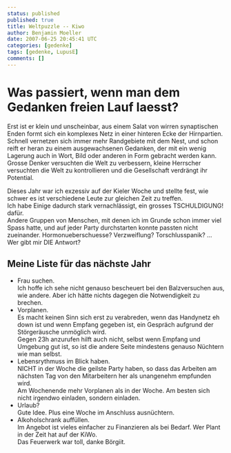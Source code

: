 ```yaml
---
status: published
published: true
title: Weltpuzzle -- Kiwo
author: Benjamin Moeller
date: 2007-06-25 20:45:41 UTC
categories: [gedenke]
tags: [gedenke, LupusE]
comments: []
---
```


# Was passiert, wenn man dem Gedanken freien Lauf laesst?
Erst ist er klein und unscheinbar, aus einem Salat von wirren synaptischen Enden formt sich ein komplexes Netz in einer hinteren Ecke der Hirnpartien. Schnell vernetzen sich immer mehr Randgebiete mit dem Nest, und schon reift er heran zu einem ausgewachsenen Gedanken, der mit ein wenig Lagerung auch in Wort, Bild oder anderen in Form gebracht werden kann.  
Grosse Denker versuchten die Welt zu verbessern, kleine Herrscher versuchten die Welt zu kontrollieren und die Gesellschaft verdrängt ihr Potential.  

Dieses Jahr war ich exzessiv auf der Kieler Woche und stellte fest, wie schwer es ist verschiedene Leute zur gleichen Zeit zu treffen.  
Ich habe Einige dadurch stark vernachlässigt, ein grosses TSCHULDIGUNG! dafür.  
Andere Gruppen von Menschen, mit denen ich im Grunde schon immer viel Spass hatte, und auf jeder Party durchstarten konnte passten nicht zueinander. Hormonueberschuesse? Verzweiflung? Torschlusspanik? ... Wer gibt mir DIE Antwort?  

## Meine Liste für das nächste Jahr  

* Frau suchen.  
Ich hoffe ich sehe nicht genauso bescheuert bei den Balzversuchen aus, wie andere. Aber ich hätte nichts dagegen die Notwendigkeit zu brechen.  
* Vorplanen.  
Es macht keinen Sinn sich erst zu verabreden, wenn das Handynetz eh down ist und wenn Empfang gegeben ist, ein Gespräch aufgrund der Störgeräusche unmöglich wird.  
Gegen 23h anzurufen hilft auch nicht, selbst wenn Empfang und Umgebung gut ist, so ist die andere Seite mindestens genauso Nüchtern wie man selbst.  
* Lebensrythmuss im Blick haben.  
NICHT in der Woche die geilste Party haben, so dass das Arbeiten am nächsten Tag von den Mitarbeitern her als unangenehm empfunden wird.  
Am Wochenende mehr Vorplanen als in der Woche. Am besten sich nicht irgendwo einladen, sondern einladen.  
* Urlaub?  
Gute Idee. Plus eine Woche im Anschluss ausnüchtern.  
* Alkoholschrank auffüllen.  
Im Angebot ist vieles einfacher zu Finanzieren als bei Bedarf. Wer Plant in der Zeit hat auf der KiWo.  
Das Feuerwerk war toll, danke Börgiit.  
